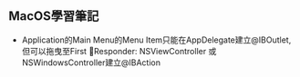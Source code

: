 ## MacOS學習筆記

- Application的Main Menu的Menu Item只能在AppDelegate建立@IBOutlet, 但可以拖曳至First Responder: NSViewController 或 NSWindowsController建立@IBAction